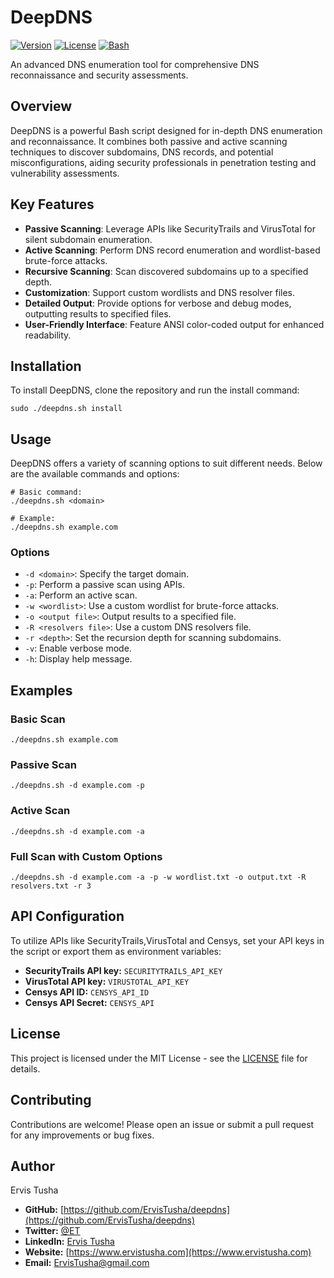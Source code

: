 # DeepDNS

[![Version](https://img.shields.io/badge/version-1.0.0-blue.svg)](https://github.com/ErvisTusha/deepdns)
[![License](https://img.shields.io/badge/license-MIT-green.svg)](LICENSE)
[![Bash](https://img.shields.io/badge/bash-5.0%2B-orange.svg)](https://www.gnu.org/software/bash/)

An advanced DNS enumeration tool for comprehensive DNS reconnaissance and security assessments.

## Overview

DeepDNS is a powerful Bash script designed for in-depth DNS enumeration and reconnaissance. It combines both passive and active scanning techniques to discover subdomains, DNS records, and potential misconfigurations, aiding security professionals in penetration testing and vulnerability assessments.

## Key Features

- **Passive Scanning**: Leverage APIs like SecurityTrails and VirusTotal for silent subdomain enumeration.
- **Active Scanning**: Perform DNS record enumeration and wordlist-based brute-force attacks.
- **Recursive Scanning**: Scan discovered subdomains up to a specified depth.
- **Customization**: Support custom wordlists and DNS resolver files.
- **Detailed Output**: Provide options for verbose and debug modes, outputting results to specified files.
- **User-Friendly Interface**: Feature ANSI color-coded output for enhanced readability.

## Installation

To install DeepDNS, clone the repository and run the install command:

```shell
sudo ./deepdns.sh install
```

## Usage

DeepDNS offers a variety of scanning options to suit different needs. Below are the available commands and options:

```shell
# Basic command:
./deepdns.sh <domain>

# Example:
./deepdns.sh example.com
```

### Options

- `-d <domain>`: Specify the target domain.
- `-p`: Perform a passive scan using APIs.
- `-a`: Perform an active scan.
- `-w <wordlist>`: Use a custom wordlist for brute-force attacks.
- `-o <output file>`: Output results to a specified file.
- `-R <resolvers file>`: Use a custom DNS resolvers file.
- `-r <depth>`: Set the recursion depth for scanning subdomains.
- `-v`: Enable verbose mode.
- `-h`: Display help message.

## Examples

### Basic Scan

```shell
./deepdns.sh example.com
```

### Passive Scan

```shell
./deepdns.sh -d example.com -p
```

### Active Scan

```shell
./deepdns.sh -d example.com -a
```

### Full Scan with Custom Options

```shell
./deepdns.sh -d example.com -a -p -w wordlist.txt -o output.txt -R resolvers.txt -r 3
```

## API Configuration

To utilize APIs like SecurityTrails,VirusTotal and Censys, set your API keys in the script or export them as environment variables:

- **SecurityTrails API key:** `SECURITYTRAILS_API_KEY`
- **VirusTotal API key:** `VIRUSTOTAL_API_KEY`
- **Censys API ID:** `CENSYS_API_ID`
- **Censys API Secret:** `CENSYS_API`

## License

This project is licensed under the MIT License - see the [LICENSE](LICENSE) file for details.

## Contributing

Contributions are welcome! Please open an issue or submit a pull request for any improvements or bug fixes.

## Author

Ervis Tusha

- **GitHub:** [https://github.com/ErvisTusha/deepdns](https://github.com/ErvisTusha/deepdns)
- **Twitter:** [@ET](https://www.x.com/ET)
- **LinkedIn:** [Ervis Tusha](https://www.linkedin.com/in/ervis-tusha)
- **Website:** [https://www.ervistusha.com](https://www.ervistusha.com)
- **Email:** [ErvisTusha@gmail.com](mailto:ErvisTusha@gmail.com)
